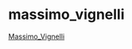 # massimo_vignelli

[Massimo_Vignelli](https://gemma-ferguson.github.io/massimo_vignelli/vignelli.html)